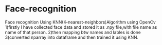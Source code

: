 # Face-recognition
Face recognition Using KNN(K-nearest-neighbors)Algorithm using OpenCv
1)firstly I have collected face data and stored it as .npy file,with file name as name of that person.
2)then mapping btw names and lables is done
3)converted nparray into dataframe and then trained it using KNN.
